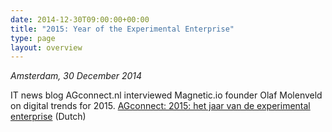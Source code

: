 ```yaml
---
date: 2014-12-30T09:00:00+00:00
title: "2015: Year of the Experimental Enterprise"
type: page
layout: overview
---
```

*Amsterdam, 30 December 2014*

IT news blog AGconnect.nl interviewed Magnetic.io founder Olaf Molenveld on digital trends for 2015.
[AGconnect: 2015: het jaar van de experimental enterprise](https://www.agconnect.nl/artikel/2015-het-jaar-van-de-experimental-enterprise) (Dutch)

<!--more-->
